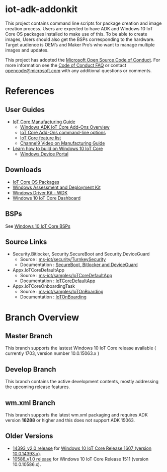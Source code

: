 # iot-adk-addonkit
This project contains command line scripts for package creation and image creation process. Users are expected to have ADK and Windows 10 IoT Core OS packages installed to make use of this. To be able to create images, Users should also get the BSPs corresponding to the hardware. Target audience is OEM’s and Maker Pro’s who want to manage multiple images and updates.

This project has adopted the [Microsoft Open Source Code of Conduct](http://microsoft.github.io/codeofconduct). For more information see the [Code of Conduct FAQ](http://microsoft.github.io/codeofconduct/faq.md) or contact [opencode@microsoft.com](mailto:opencode@microsoft.com) with any additional questions or comments.

# References

## User Guides
* [IoT Core Manufacturing Guide](https://docs.microsoft.com/windows-hardware/manufacture/iot/)
    * [Windows ADK IoT Core Add-Ons Overview](https://go.microsoft.com/fwlink/p/?LinkId=735029)
    * [IoT Core Add-Ons command-line options](https://docs.microsoft.com/windows-hardware/manufacture/iot/iot-core-adk-addons-command-line-options)
    * [IoT Core feature list](https://docs.microsoft.com/windows-hardware/manufacture/iot/iot-core-feature-list)
    * [Channel9 Video on Manufacturing Guide](https://channel9.msdn.com/events/Build/2017/B8085)
* [Learn how to build on Windows 10 IoT Core](https://docs.microsoft.com/windows/iot-core/)
    * [Windows Device Portal](https://docs.microsoft.com/windows/iot-core/manage-your-device/deviceportal)

## Downloads

* [IoT Core OS Packages](https://www.microsoft.com/en-us/download/details.aspx?id=55031)
* [Windows Assessment and Deployment Kit](https://developer.microsoft.com/windows/hardware/windows-assessment-deployment-kit#winADK)
* [Windows Driver Kit - WDK](https://developer.microsoft.com/en-us/windows/hardware/windows-driver-kit)
* [Windows 10 IoT Core Dashboard](https://developer.microsoft.com/windows/iot/docs/iotdashboard)

## BSPs

See [Windows 10 IoT Core BSPs](https://docs.microsoft.com/windows/iot-core/build-your-image/createbsps)

## Source Links

* Security.Bitlocker, Security.SecureBoot and Security.DeviceGuard
    * Source : [ms-iot/security/TurnkeySecurity](https://github.com/ms-iot/security/tree/master/TurnkeySecurity)
    * Documentation : [SecureBoot, Bitlocker and DeviceGuard](https://docs.microsoft.com/windows/iot-core/secure-your-device/securebootandbitlocker)
* Appx.IoTCoreDefaultApp
    * Source : [ms-iot/samples/IoTCoreDefaultApp](https://github.com/ms-iot/samples/tree/develop/IoTCoreDefaultApp)
    * Documentation : [IoTCoreDefaultApp](https://developer.microsoft.com/windows/iot/samples/iotdefaultapp)
* Appx.IoTCoreOnboardingTask
    * Source : [ms-iot/samples/IoTOnBoarding](https://github.com/ms-iot/samples/tree/develop/IotOnboarding)
    * Documentation : [IoTOnBoarding](https://developer.microsoft.com/windows/iot/samples/iotonboarding)

# Branch Overview

## Master Branch
This branch supports the lastest Windows 10 IoT Core release available ( currently 1703, version number 10.0.15063.x )

## Develop Branch
This branch contains the active development contents, mostly addressing the upcoming release features.

## wm.xml Branch
This branch supports the latest wm.xml packaging and requires ADK version **16288** or higher and this does not support ADK 15063.

## Older Versions

* [14393_v2.0 release](https://github.com/ms-iot/iot-adk-addonkit/releases/tag/v2.0) for [Windows 10 IoT Core Release 1607 (version 10.0.14393.x)](https://www.microsoft.com/en-us/download/details.aspx?id=53898).
* [10586_v1.0 release](https://github.com/ms-iot/iot-adk-addonkit/releases/tag/v1.0) for Windows 10 IoT Core Release 1511 (version 10.0.10586.x).

